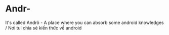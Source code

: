 # Andr-
It's called Andrô - A place where you can absorb some android knowledges / Nơi tui chia sẻ kiến thức về android
